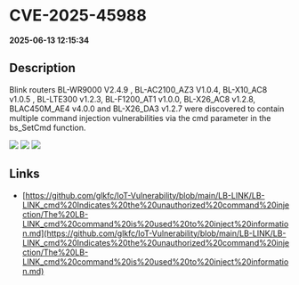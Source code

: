 # CVE-2025-45988

**2025-06-13 12:15:34**

## Description
Blink routers BL-WR9000 V2.4.9 , BL-AC2100_AZ3 V1.0.4, BL-X10_AC8 v1.0.5 , BL-LTE300 v1.2.3, BL-F1200_AT1 v1.0.0, BL-X26_AC8 v1.2.8, BLAC450M_AE4 v4.0.0 and BL-X26_DA3 v1.2.7 were discovered to contain multiple command injection vulnerabilities via the cmd parameter in the bs_SetCmd function.

![](https://img.shields.io/static/v1?label=Score&message=9.8&color=red)
![](https://img.shields.io/static/v1?label=Severity&message=CRITICAL&color=red)
![](https://img.shields.io/static/v1?label=CWE&message=RCE&color=green)

## Links
- [https://github.com/glkfc/IoT-Vulnerability/blob/main/LB-LINK/LB-LINK_cmd%20Indicates%20the%20unauthorized%20command%20injection/The%20LB-LINK_cmd%20command%20is%20used%20to%20inject%20information.md](https://github.com/glkfc/IoT-Vulnerability/blob/main/LB-LINK/LB-LINK_cmd%20Indicates%20the%20unauthorized%20command%20injection/The%20LB-LINK_cmd%20command%20is%20used%20to%20inject%20information.md)
